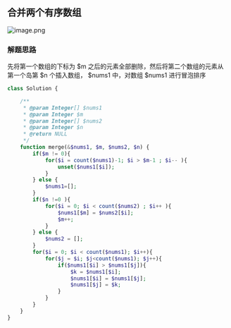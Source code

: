 ## 合并两个有序数组

![image.png](https://bestacou-1317041502.cos.ap-guangzhou.myqcloud.com/20230926155611.png)

### 解题思路

先将第一个数组的下标为 $m 之后的元素全部删除，然后将第二个数组的元素从第一个岛第 $n 个插入数组， $nums1 中，对数组 $nums1 进行冒泡排序

```php
class Solution {

    /**
     * @param Integer[] $nums1
     * @param Integer $m
     * @param Integer[] $nums2
     * @param Integer $n
     * @return NULL
     */
    function merge(&$nums1, $m, $nums2, $n) {
        if($m != 0){
            for($i = count($nums1)-1; $i > $m-1 ; $i-- ){
                unset($nums1[$i]);
            }
        } else {
            $nums1=[];
        }
        if($n !=0 ){
            for($i = 0; $i < count($nums2) ; $i++ ){
                $nums1[$m] = $nums2[$i];
                $m++;
            }
        } else {
            $nums2 = [];
        }
        for($i = 0; $i < count($nums1); $i++){
            for($j = $i; $j<count($nums1); $j++){
                if($nums1[$i] > $nums1[$j]){
                    $k = $nums1[$i];
                    $nums1[$i] = $nums1[$j];
                    $nums1[$j] = $k;
                }
            }
        }
    }
} 
```